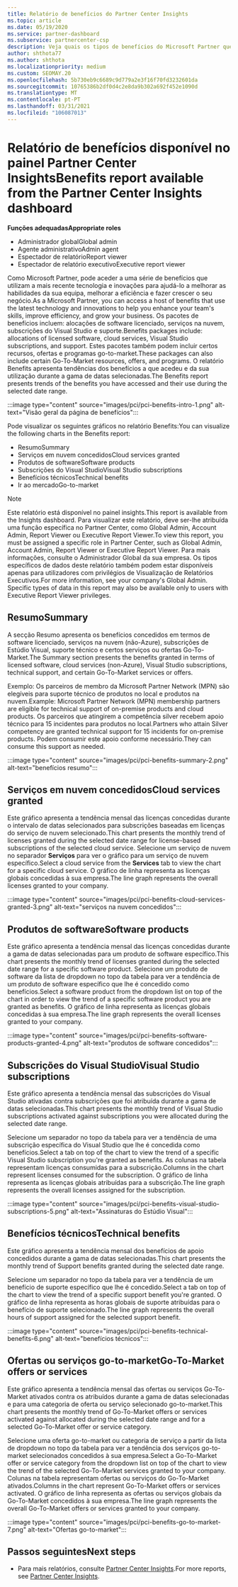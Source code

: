 ```yaml
---
title: Relatório de benefícios do Partner Center Insights
ms.topic: article
ms.date: 05/19/2020
ms.service: partner-dashboard
ms.subservice: partnercenter-csp
description: Veja quais os tipos de benefícios do Microsoft Partner que lhe foram concedidos para ajudar a crescer o seu negócio, melhorar a eficiência e melhorar as habilidades da sua equipa.
author: shthota77
ms.author: shthota
ms.localizationpriority: medium
ms.custom: SEOMAY.20
ms.openlocfilehash: 5b730eb9c6689c9d779a2e3f16f70fd3232601da
ms.sourcegitcommit: 10765386b2df0d4c2e8da9b302a692f452e1090d
ms.translationtype: MT
ms.contentlocale: pt-PT
ms.lasthandoff: 03/31/2021
ms.locfileid: "106087013"
---
```

# <a name="benefits-report-available-from-the-partner-center-insights-dashboard"></a><span data-ttu-id="617f1-103">Relatório de benefícios disponível no painel Partner Center Insights</span><span class="sxs-lookup"><span data-stu-id="617f1-103">Benefits report available from the Partner Center Insights dashboard</span></span>

<span data-ttu-id="617f1-104">**Funções adequadas**</span><span class="sxs-lookup"><span data-stu-id="617f1-104">**Appropriate roles**</span></span>

- <span data-ttu-id="617f1-105">Administrador global</span><span class="sxs-lookup"><span data-stu-id="617f1-105">Global admin</span></span>
- <span data-ttu-id="617f1-106">Agente administrativo</span><span class="sxs-lookup"><span data-stu-id="617f1-106">Admin agent</span></span>
- <span data-ttu-id="617f1-107">Espectador de relatório</span><span class="sxs-lookup"><span data-stu-id="617f1-107">Report viewer</span></span>
- <span data-ttu-id="617f1-108">Espectador de relatório executivo</span><span class="sxs-lookup"><span data-stu-id="617f1-108">Executive report viewer</span></span>

<span data-ttu-id="617f1-109">Como Microsoft Partner, pode aceder a uma série de benefícios que utilizam a mais recente tecnologia e inovações para ajudá-lo a melhorar as habilidades da sua equipa, melhorar a eficiência e fazer crescer o seu negócio.</span><span class="sxs-lookup"><span data-stu-id="617f1-109">As a Microsoft Partner, you can access a host of benefits that use the latest technology and innovations to help you enhance your team's skills, improve efficiency, and grow your business.</span></span> <span data-ttu-id="617f1-110">Os pacotes de benefícios incluem: alocações de software licenciado, serviços na nuvem, subscrições do Visual Studio e suporte.</span><span class="sxs-lookup"><span data-stu-id="617f1-110">Benefits packages include: allocations of licensed software, cloud services, Visual Studio subscriptions, and support.</span></span> <span data-ttu-id="617f1-111">Estes pacotes também podem incluir certos recursos, ofertas e programas go-to-market.</span><span class="sxs-lookup"><span data-stu-id="617f1-111">These packages can also include certain Go-To-Market resources, offers, and programs.</span></span> <span data-ttu-id="617f1-112">O relatório Benefits apresenta tendências dos benefícios a que acedeu e da sua utilização durante a gama de datas selecionadas.</span><span class="sxs-lookup"><span data-stu-id="617f1-112">The Benefits report presents trends of the benefits you have accessed and their use during the selected date range.</span></span>

:::image type="content" source="images/pci/pci-benefits-intro-1.png" alt-text="Visão geral da página de benefícios":::

<span data-ttu-id="617f1-114">Pode visualizar os seguintes gráficos no relatório Benefits:</span><span class="sxs-lookup"><span data-stu-id="617f1-114">You can visualize the following charts in the Benefits report:</span></span>

- <span data-ttu-id="617f1-115">Resumo</span><span class="sxs-lookup"><span data-stu-id="617f1-115">Summary</span></span>
- <span data-ttu-id="617f1-116">Serviços em nuvem concedidos</span><span class="sxs-lookup"><span data-stu-id="617f1-116">Cloud services granted</span></span>
- <span data-ttu-id="617f1-117">Produtos de software</span><span class="sxs-lookup"><span data-stu-id="617f1-117">Software products</span></span>
- <span data-ttu-id="617f1-118">Subscrições do Visual Studio</span><span class="sxs-lookup"><span data-stu-id="617f1-118">Visual Studio subscriptions</span></span>
- <span data-ttu-id="617f1-119">Benefícios técnicos</span><span class="sxs-lookup"><span data-stu-id="617f1-119">Technical benefits</span></span>
- <span data-ttu-id="617f1-120">Ir ao mercado</span><span class="sxs-lookup"><span data-stu-id="617f1-120">Go-to-market</span></span>

 > [!NOTE]
 > <span data-ttu-id="617f1-121">Este relatório está disponível no painel insights.</span><span class="sxs-lookup"><span data-stu-id="617f1-121">This report is available from the Insights dashboard.</span></span> <span data-ttu-id="617f1-122">Para visualizar este relatório, deve ser-lhe atribuída uma função específica no Partner Center, como Global Admin, Account Admin, Report Viewer ou Executive Report Viewer.</span><span class="sxs-lookup"><span data-stu-id="617f1-122">To view this report, you must be assigned a specific role in Partner Center, such as Global Admin, Account Admin, Report Viewer or Executive Report Viewer.</span></span> <span data-ttu-id="617f1-123">Para mais informações, consulte o Administrador Global da sua empresa. Os tipos específicos de dados deste relatório também podem estar disponíveis apenas para utilizadores com privilégios de Visualização de Relatórios Executivos.</span><span class="sxs-lookup"><span data-stu-id="617f1-123">For more information, see your company's Global Admin. Specific types of data in this report may also be available only to users with Executive Report Viewer privileges.</span></span>

## <a name="summary"></a><span data-ttu-id="617f1-124">Resumo</span><span class="sxs-lookup"><span data-stu-id="617f1-124">Summary</span></span>

<span data-ttu-id="617f1-125">A secção Resumo apresenta os benefícios concedidos em termos de software licenciado, serviços na nuvem (não-Azure), subscrições de Estúdio Visual, suporte técnico e certos serviços ou ofertas Go-To-Market.</span><span class="sxs-lookup"><span data-stu-id="617f1-125">The Summary section presents the benefits granted in terms of licensed software, cloud services (non-Azure), Visual Studio subscriptions, technical support, and certain Go-To-Market services or offers.</span></span>

<span data-ttu-id="617f1-126">Exemplo: Os parceiros de membro da Microsoft Partner Network (MPN) são elegíveis para suporte técnico de produtos no local e produtos na nuvem.</span><span class="sxs-lookup"><span data-stu-id="617f1-126">Example: Microsoft Partner Network (MPN) membership partners are eligible for technical support of on-premise products and cloud products.</span></span> <span data-ttu-id="617f1-127">Os parceiros que atingirem a competência silver recebem apoio técnico para 15 incidentes para produtos no local.</span><span class="sxs-lookup"><span data-stu-id="617f1-127">Partners who attain Silver competency are granted technical support for 15 incidents for on-premise products.</span></span> <span data-ttu-id="617f1-128">Podem consumir este apoio conforme necessário.</span><span class="sxs-lookup"><span data-stu-id="617f1-128">They can consume this support as needed.</span></span> 

:::image type="content" source="images/pci/pci-benefits-summary-2.png" alt-text="benefícios resumo":::

## <a name="cloud-services-granted"></a><span data-ttu-id="617f1-130">Serviços em nuvem concedidos</span><span class="sxs-lookup"><span data-stu-id="617f1-130">Cloud services granted</span></span>

<span data-ttu-id="617f1-131">Este gráfico apresenta a tendência mensal das licenças concedidas durante o intervalo de datas selecionados para subscrições baseadas em licenças do serviço de nuvem selecionado.</span><span class="sxs-lookup"><span data-stu-id="617f1-131">This chart presents the monthly trend of licenses granted during the selected date range for license-based subscriptions of the selected cloud service.</span></span>
<span data-ttu-id="617f1-132">Selecione um serviço de nuvem no separador **Serviços** para ver o gráfico para um serviço de nuvem específico.</span><span class="sxs-lookup"><span data-stu-id="617f1-132">Select a cloud service from the **Services** tab to view the chart for a specific cloud service.</span></span> <span data-ttu-id="617f1-133">O gráfico de linha representa as licenças globais concedidas à sua empresa.</span><span class="sxs-lookup"><span data-stu-id="617f1-133">The line graph represents the overall licenses granted to your company.</span></span>

:::image type="content" source="images/pci/pci-benefits-cloud-services-granted-3.png" alt-text="serviços na nuvem concedidos":::

## <a name="software-products"></a><span data-ttu-id="617f1-135">Produtos de software</span><span class="sxs-lookup"><span data-stu-id="617f1-135">Software products</span></span>

<span data-ttu-id="617f1-136">Este gráfico apresenta a tendência mensal das licenças concedidas durante a gama de datas selecionadas para um produto de software específico.</span><span class="sxs-lookup"><span data-stu-id="617f1-136">This chart presents the monthly trend of licenses granted during the selected date range for a specific software product.</span></span> <span data-ttu-id="617f1-137">Selecione um produto de software da lista de dropdown no topo da tabela para ver a tendência de um produto de software específico que lhe é concedido como benefícios.</span><span class="sxs-lookup"><span data-stu-id="617f1-137">Select a software product from the dropdown list on top of the chart in order to view the trend of a specific software product you are granted as benefits.</span></span> <span data-ttu-id="617f1-138">O gráfico de linha representa as licenças globais concedidas à sua empresa.</span><span class="sxs-lookup"><span data-stu-id="617f1-138">The line graph represents the overall licenses granted to your company.</span></span>

:::image type="content" source="images/pci/pci-benefits-software-products-granted-4.png" alt-text="produtos de software concedidos":::

## <a name="visual-studio-subscriptions"></a><span data-ttu-id="617f1-140">Subscrições do Visual Studio</span><span class="sxs-lookup"><span data-stu-id="617f1-140">Visual Studio subscriptions</span></span>

<span data-ttu-id="617f1-141">Este gráfico apresenta a tendência mensal das subscrições do Visual Studio ativadas contra subscrições que foi atribuída durante a gama de datas selecionadas.</span><span class="sxs-lookup"><span data-stu-id="617f1-141">This chart presents the monthly trend of Visual Studio subscriptions activated against subscriptions you were allocated during the selected date range.</span></span>

<span data-ttu-id="617f1-142">Selecione um separador no topo da tabela para ver a tendência de uma subscrição específica do Visual Studio que lhe é concedida como benefícios.</span><span class="sxs-lookup"><span data-stu-id="617f1-142">Select a tab on top of the chart to view the trend of a specific Visual Studio subscription you're granted as benefits.</span></span> <span data-ttu-id="617f1-143">As colunas na tabela representam licenças consumidas para a subscrição.</span><span class="sxs-lookup"><span data-stu-id="617f1-143">Columns in the chart represent licenses consumed for the subscription.</span></span> <span data-ttu-id="617f1-144">O gráfico de linha representa as licenças globais atribuídas para a subscrição.</span><span class="sxs-lookup"><span data-stu-id="617f1-144">The line graph represents the overall licenses assigned for the subscription.</span></span>

:::image type="content" source="images/pci/pci-benefits-visual-studio-subscriptions-5.png" alt-text="Assinaturas do Estúdio Visual":::

## <a name="technical-benefits"></a><span data-ttu-id="617f1-146">Benefícios técnicos</span><span class="sxs-lookup"><span data-stu-id="617f1-146">Technical benefits</span></span>

<span data-ttu-id="617f1-147">Este gráfico apresenta a tendência mensal dos benefícios de apoio concedidos durante a gama de datas selecionadas.</span><span class="sxs-lookup"><span data-stu-id="617f1-147">This chart presents the monthly trend of Support benefits granted during the selected date range.</span></span>

<span data-ttu-id="617f1-148">Selecione um separador no topo da tabela para ver a tendência de um benefício de suporte específico que lhe é concedido.</span><span class="sxs-lookup"><span data-stu-id="617f1-148">Select a tab on top of the chart to view the trend of a specific support benefit you're granted.</span></span> <span data-ttu-id="617f1-149">O gráfico de linha representa as horas globais de suporte atribuídas para o benefício de suporte selecionado.</span><span class="sxs-lookup"><span data-stu-id="617f1-149">The line graph represents the overall hours of support assigned for the selected support benefit.</span></span>

:::image type="content" source="images/pci/pci-benefits-technical-benefits-6.png" alt-text="benefícios técnicos":::

## <a name="go-to-market-offers-or-services"></a><span data-ttu-id="617f1-151">Ofertas ou serviços go-to-market</span><span class="sxs-lookup"><span data-stu-id="617f1-151">Go-To-Market offers or services</span></span>

<span data-ttu-id="617f1-152">Este gráfico apresenta a tendência mensal das ofertas ou serviços Go-To-Market ativados contra os atribuídos durante a gama de datas selecionadas e para uma categoria de oferta ou serviço selecionado go-to-market.</span><span class="sxs-lookup"><span data-stu-id="617f1-152">This chart presents the monthly trend of Go-To-Market offers or services activated against allocated during the selected date range and for a selected Go-To-Market offer or service category.</span></span>

<span data-ttu-id="617f1-153">Selecione uma oferta go-to-market ou categoria de serviço a partir da lista de dropdown no topo da tabela para ver a tendência dos serviços go-to-market selecionados concedidos à sua empresa.</span><span class="sxs-lookup"><span data-stu-id="617f1-153">Select a Go-To-Market offer or service category from the dropdown list on top of the chart to view the trend of the selected Go-To-Market services granted to your company.</span></span> <span data-ttu-id="617f1-154">Colunas na tabela representam ofertas ou serviços do Go-To-Market ativados.</span><span class="sxs-lookup"><span data-stu-id="617f1-154">Columns in the chart represent Go-To-Market offers or services activated.</span></span> <span data-ttu-id="617f1-155">O gráfico de linha representa as ofertas ou serviços globais da Go-To-Market concedidos à sua empresa.</span><span class="sxs-lookup"><span data-stu-id="617f1-155">The line graph represents the overall Go-To-Market offers or services granted to your company.</span></span>

:::image type="content" source="images/pci/pci-benefits-go-to-market-7.png" alt-text="Ofertas go-to-market":::

## <a name="next-steps"></a><span data-ttu-id="617f1-157">Passos seguintes</span><span class="sxs-lookup"><span data-stu-id="617f1-157">Next steps</span></span>

- <span data-ttu-id="617f1-158">Para mais relatórios, consulte [Partner Center Insights](partner-center-insights.md).</span><span class="sxs-lookup"><span data-stu-id="617f1-158">For more reports, see [Partner Center Insights](partner-center-insights.md).</span></span>
